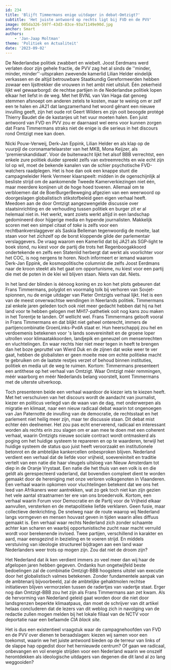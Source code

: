 ```yaml
---
id: 234
title: 'Blijft Timmermans enige uitdager in debat-Omtzigt?'
subtitle: 'Het juiste antwoord op rechts ligt bij FVD en de PVV'
image: 005da326-597f-43d3-83ce-93a71149e90d.jpg
anchor: Smart
authors:
    - 'Jan-Jaap Moltman'
theme: 'Politiek en Actualiteit'
date: '2023-09-02'
---
```


De Nederlandse politiek zwabbert en wiebelt. Joost Eerdmans werd verlaten door zijn gehele fractie, de PVV zag het al sinds de ''minder, minder, minder''-uitspraken zwevende kamerlid Lilian Helder eindelijk verkassen en de altijd betrouwbare Staatkundig Gereformeerden hebben zowaar een lijsttrekker die vrouwen in het ambt niet uitsluit. Één zekerheid lijkt wel gewaarborgd: de rechtse partijen in de Nederlandse politiek lopen elkaar het liefst in de weg. Met het BVNL van Van Haga dat genoeg stemmen afsnoept om anderen zetels te kosten, maar te weinig om er zelf een te halen en JA21 dat langzamerhand het woord gênant een nieuwe invulling geeft, zijn het oude rot Geert Wilders en zijn ooit beoogde protégé Thierry Baudet die de kastanjes uit het vuur moeten halen. Een juist antwoord van FVD en PVV zou er daarnaast wel eens voor kunnen zorgen dat Frans Timmermans straks niet de enige is die serieus in het discours rond Omtzigt mee kan doen. 

Nicki Pouw-Verweij, Derk-Jan Eppink, Lilian Helder en als klap op de vuurpijl de coronamartelaarster van het MKB, Mona Keijzer, als 'premierskandidaat'. Voor de buitenwacht lijkt het alsof BBB verrechtst, een enkele zure politiek duider spreekt zelfs van extreemrechts en wie echt zijn lol op wil, moet de bekende kanalen van de schier psychotische FVD-watchers raadplegen. Het is hoe dan ook een knappe stunt die campagneleider Henk Vermeer klaarspeelt: midden in de ogenschijnlijk al besliste strijd om de aankomende Tweede Kamerverkiezingen niet één, maar meerdere konijnen uit de hoge hoed toveren. Allemaal om te verbloemen dat de BoerBurgerBeweging afgezien van een weerwoord op doorgeslagen globalistisch stikstofbeleid geen eigen verhaal heeft. Meedoen aan de door Omtzigt aangezwengelde discussie over staatsinrichting en de verhouding tussen politiek en burger zit er al helemaal niet in. Het werkt, want zoiets werkt altijd in een landschap gedomineerd door hijgerige media en hypende journalisten. Makkelijk scoren met een simpel citaat of *take* is zelfs voor een rechtbankverslaggever als Saskia Belleman tegenwoordig de moeite, laat staan voor het zichzelf op de borst kloppende gilde der parlementair verslaggevers. De vraag waarom een Kamerlid dat bij JA21 als SGP-light te boek stond, nu kiest voor de partij die trots het Regenboogakkoord ondertekende en zelfs een Statenlid herbergt dat werkt als voorlichter voor het COC, is nog nergens te horen. Noch informeert er iemand waarom Derk-Jan Eppink, de kosmopolitische columnist die zelfs Joost Eerdmans naar de kroon steekt als het gaat om opportunisme, nu kiest voor een partij die met de poten in de klei wil blijven staan. Niets van dat. Niets. 

In het land der blinden is éénoog koning en zo kon het plots gebeuren dat Frans Timmermans, polyglot en voormalig tolk bij verhoren van Sovjet-spionnen, nu de enige uitdager van Pieter Omtzigts verhaal lijkt. Het is een van de meest onverwachtse wendingen in Neerlands politiek. Timmermans zal enkele jaren geleden toch ook niet meer gedacht hebben dat hij na het land voor te hebben gelogen met MH17-pathetiek ooit nog kans zou maken in het Torentje te landen. Of wellicht wel. Frans Timmermans gelooft vooral in Frans Timmermans en dat blijkt niet geheel onterecht, immers de partijencombinatie GroenLinks-PvdA staat er. Hun heerschappij zou hel en verdoemenis betekenen voor 's lands soevereiniteit en de groene loper uitrollen voor klimaatakkoorden, landjepik en geneuzel om mensenrechten en vluchtelingen. En waar rechts hier niet meer tegen in heeft te brengen dan het boze gepruttel van Wierd Duk en de zijnen dat woke weer te ver gaat, hebben de globalisten er geen moeite mee om echte politieke macht te gebruiken om de laatste restjes verzet of behoud binnen instituties, politiek en media uit de weg te ruimen. Kortom: Timmermans presenteert een antithese op het verhaal van Omtzigt. Waar Omtzigt méér remmingen, méér waarborg en méér Nederlands belang voorstelt, komt Timmermans met de uiterste uitverkoop.

Toch presenteren beide een verhaal waardoor de kiezer iets te kiezen heeft. Met het verschuiven van het discours wordt de aandacht van journalist, kiezer en politicus verlegd van de waan van de dag, met onderwerpen als migratie en klimaat, naar een nieuw radicaal debat waarin tot ongenoegen van Jan Paternotte de invulling van de democratie, de rechtsstaat en het parlement niet heilig meer zijn, maar ter discussie staan. Dit debat mist echter één deelnemer. Het zou pas echt enerverend, radicaal en interessant worden als rechts erin zou slagen om er aan mee te doen met een coherent verhaal, waarin Omtzigts nieuwe sociale contract wordt ontmaskerd als poging om het huidige systeem te repareren en op te waarderen, terwijl het huidige systeem de status quo juist heeft veroorzaakt en institutionele betonrot en de ambtelijke kankercellen onbesproken blijven. Nederland verdient een verhaal dat de liefde voor vrijheid, soevereiniteit en traditie vertelt van een natie die haar vleugels uitsloeg van Nieuw Amsterdam tot diep in de Oranje Vrystaat. Een natie die het thuis van een volk is en die geldt als gerespecteerd vaderland, dat bovendien compleet dient te worden gemaakt door de hereniging met onze verloren volksgenoten in Vlaanderen. Een verhaal waarin opkomen voor vluchtelingen betekent dat we ons het leed van Afrikaners weer aantrekken, wat zo gek toch niet kan zijn gezien het vele aantal straatnamen ter ere van ons broedervolk. Kortom, een verhaal waarin Forum voor Democratie en de Partij voor de Vrijheid elkaar aanvullen, versterken en de metapolitieke liefde verklaren. Geen fusie, maar collectieve denkrichting. De snelweg naar de route waarop wij Nederland langs vormgeven en mensen houvast geven in tijden waarin alles diffuus gemaakt is. Een verhaal waar rechts Nederland zich zonder schaamte achter kan scharen en waarbij opportunistische zucht naar macht verruild wordt voor berekenende invloed. Twee partijen, verschillend in karakter en aard, maar eensgezind in bezieling en te voeren strijd. En middels verstuiving van ideologie structureel bijdragen aan een land waar Nederlanders weer trots op mogen zijn. Zou dat niet de droom zijn?

Het Nederland dat ik ken verdient immers zo veel meer dan wij haar de afgelopen jaren hebben gegeven. Ondanks hun ongetwijfeld beste bedoelingen zal de combinatie Omtzigt-BBB hoogstens uitstel van executie door het globalistisch valmes betekenen. Zonder fundamentele aanpak van de ambtenarij bijvoorbeeld, zal de ambtelijke gehaktmolen rechtse initiatieven blijven vermorzelen tussen de radertjes van vadertje staat. Erger nog dan Omtzigt-BBB zou het zijn als Frans Timmermans aan zet kwam. Als de hervorming van Nederland geleid gaat worden door die niet door landsgrenzen beperkte klimaatpaus, dan moet de schrijver van dit artikel helaas concluderen dat de lezers van dit weblog zich in navolging van de redactie zullen mogen  melden bij het lokale filiaal van de NCTV voor deportatie naar een befaamde *CIA black site*. 

Het is dus een existentieel vraagstuk waar de campagnehoofden van FVD en de PVV over dienen te beraadslagen: kiezen wij samen voor een toekomst, waarin we het juiste antwoord bieden op de terreur van links of de slappe hap opgedist door het hernieuwde centrum? Of gaan we radicaal, onbevangen en vol energie strijden voor een Nederland waarin we onszelf herontdekken als ideologische uitdagers van degenen die dit land al zo lang weggooiden?
